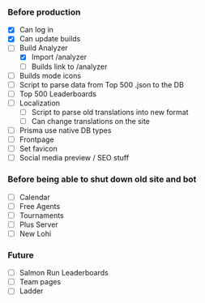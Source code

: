 ### Before production

- [x] Can log in
- [x] Can update builds
- [ ] Build Analyzer
  - [x] Import /analyzer
  - [ ] Builds link to /analyzer
- [ ] Builds mode icons
- [ ] Script to parse data from Top 500 .json to the DB
- [ ] Top 500 Leaderboards
- [ ] Localization
  - [ ] Script to parse old translations into new format
  - [ ] Can change translations on the site
- [ ] Prisma use native DB types
- [ ] Frontpage
- [ ] Set favicon
- [ ] Social media preview / SEO stuff

### Before being able to shut down old site and bot

- [ ] Calendar
- [ ] Free Agents
- [ ] Tournaments
- [ ] Plus Server
- [ ] New Lohi

### Future

- [ ] Salmon Run Leaderboards
- [ ] Team pages
- [ ] Ladder
